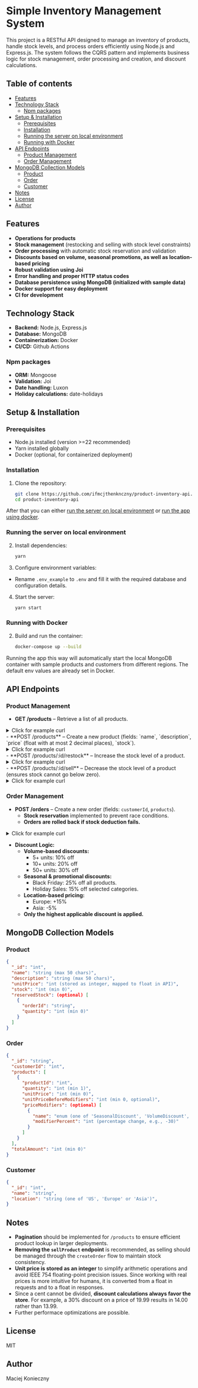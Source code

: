 # Simple Inventory Management System

This project is a RESTful API designed to manage an inventory of products, handle stock levels, and process orders efficiently using Node.js and Express.js. The system follows the CQRS pattern and implements business logic for stock management, order processing and creation, and discount calculations.

## Table of contents
- [Features](#features)
- [Technology Stack](#technology-stack)
  * [Npm packages](#npm-packages)
- [Setup & Installation](#setup---installation)
  * [Prerequisites](#prerequisites)
  * [Installation](#installation)
  * [Running the server on local environment](#running-the-server-on-local-environment)
  * [Running with Docker](#running-with-docker)
- [API Endpoints](#api-endpoints)
  * [Product Management](#product-management)
  * [Order Management](#order-management)
- [MongoDB Collection Models](#mongodb-collection-models)
  * [Product](#product)
  * [Order](#order)
  * [Customer](#customer)
- [Notes](#notes)
- [License](#license)
- [Author](#author)

## Features
- **Operations for products**
- **Stock management** (restocking and selling with stock level constraints)
- **Order processing** with automatic stock reservation and validation
- **Discounts based on volume, seasonal promotions, as well as location-based pricing**
- **Robust validation using Joi**
- **Error handling and proper HTTP status codes**
- **Database persistence using MongoDB (initialized with sample data)**
- **Docker support for easy deployment**
- **CI for development**

## Technology Stack
- **Backend:** Node.js, Express.js
- **Database:** MongoDB
- **Containerization:** Docker
- **CI/CD:** Github Actions

### Npm packages
- **ORM:** Mongoose
- **Validation:** Joi
- **Date handling:** Luxon
- **Holiday calculations:** date-holidays

## Setup & Installation
### Prerequisites
- Node.js installed (version >=22 recommended)
- Yarn installed globally
- Docker (optional, for containerized deployment)

### Installation
1. Clone the repository:
   ```sh
   git clone https://github.com/ifmcjthenknczny/product-inventory-api.git
   cd product-inventory-api
   ```

After that you can either [run the server on local environment](#running-the-server-on-local-environment) or [run the app using docker](#running-with-docker).

### Running the server on local environment
2. Install dependencies:
   ```sh
   yarn
   ```
3. Configure environment variables:
  - Rename `.env_example` to `.env` and fill it with the required database and configuration details.
4. Start the server:
   ```sh
   yarn start
   ```

### Running with Docker
2. Build and run the container:
   ```sh
   docker-compose up --build
   ```
Running the app this way will automatically start the local MongoDB container with sample products and customers from different regions. The default env values are already set in Docker.

## API Endpoints

### Product Management
- **GET /products** – Retrieve a list of all products.
<details>
<summary>Click for example curl</summary>
```bash
curl -X GET http://localhost:3000/products -H "Content-Type: application/json"
```
</details>
- **POST /products** – Create a new product (fields: `name`, `description`, `price` (float with at most 2 decimal places), `stock`).
<details>
<summary>Click for example curl</summary>
```bash
curl -X POST http://localhost:3000/products \
     -H "Content-Type: application/json" \
     -d '{
       "name": "I'm egg",
       "description": "Easter egg",
       "unitPrice": 0.30,
       "stock": 50
     }'
```
</details>
- **POST /products/:id/restock** – Increase the stock level of a product.
<details>
<summary>Click for example curl</summary>
curl -X POST http://localhost:3000/products/1/restock \
     -H "Content-Type: application/json" \
     -d '{
       "quantity": 10
     }'
</details>
- **POST /products/:id/sell** – Decrease the stock level of a product (ensures stock cannot go below zero).
<details>
<summary>Click for example curl</summary>
curl -X POST http://localhost:3000/products/1/sell \
     -H "Content-Type: application/json" \
     -d '{
       "quantity": 5
     }'
</details>

### Order Management
- **POST /orders** – Create a new order (fields: `customerId`, `products`).
  - **Stock reservation** implemented to prevent race conditions.
  - **Orders are rolled back if stock deduction fails.**

<details>
<summary>Click for example curl</summary>
```bash
curl -X POST http://localhost:3000/orders -H "Content-Type: application/json" -d '{ "customerId": "1", "products": [{ "productId": "1", "quantity": 2 }] }'
```
</details>

- **Discount Logic:**
  - **Volume-based discounts:**
    - 5+ units: 10% off
    - 10+ units: 20% off
    - 50+ units: 30% off
  - **Seasonal & promotional discounts:**
    - Black Friday: 25% off all products.
    - Holiday Sales: 15% off selected categories.
  - **Location-based pricing:**
    - Europe: +15%
    - Asia: -5%
  - **Only the highest applicable discount is applied.**

## MongoDB Collection Models
### Product
```json
{
  "_id": "int",
  "name": "string (max 50 chars)",
  "description": "string (max 50 chars)",
  "unitPrice": "int (stored as integer, mapped to float in API)",
  "stock": "int (min 0)",
  "reservedStock": (optional) [
    {
      "orderId": "string",
      "quantity": "int (min 0)"
    }
  ]
}
```

### Order
```json
{
  "_id": "string",
  "customerId": "int",
  "products": [
    {
      "productId": "int",
      "quantity": "int (min 1)",
      "unitPrice": "int (min 0)",
      "unitPriceBeforeModifiers": "int (min 0, optional)",
      "priceModifiers": (optional) [
        {
          "name": "enum (one of 'SeasonalDiscount', 'VolumeDiscount', 'LocationBased')",
          "modifierPercent": "int (percentage change, e.g., -30)"
        }
      ]
    }
  ],
  "totalAmount": "int (min 0)"
}
```

### Customer
```json
{
  "_id": "int",
  "name": "string",
  "location": "string (one of 'US', 'Europe' or 'Asia')",
}
```

## Notes
- **Pagination** should be implemented for `/products` to ensure efficient product lookup in larger deployments.
- **Removing the `sellProduct` endpoint** is recommended, as selling should be managed through the `createOrder` flow to maintain stock consistency.
- **Unit price is stored as an integer** to simplify arithmetic operations and avoid IEEE 754 floating-point precision issues. Since working with real prices is more intuitive for humans, it is converted from a float in requests and to a float in responses.
- Since a cent cannot be divided, **discount calculations always favor the store**. For example, a 30% discount on a price of 19.99 results in 14.00 rather than 13.99.
- Further performace optimizations are possible.

## License
MIT

## Author
Maciej Konieczny
